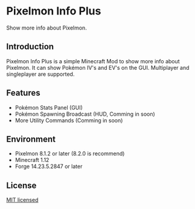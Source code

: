 # Pixelmon Info Plus

Show more info about Pixelmon.

## Introduction

Pixelmon Info Plus is a simple Minecraft Mod to show more info about Pixelmon. It can show Pokémon IV's and EV's on the GUI. Multiplayer and singleplayer are supported.

## Features

- Pokémon Stats Panel (GUI)
- Pokémon Spawning Broadcast (HUD, Comming in soon)
- More Utility Commands (Comming in soon)

## Environment

- Pixelmon 8.1.2 or later (8.2.0 is recommend)
- Minecraft 1.12
- Forge 14.23.5.2847 or later

## License

[MIT licensed](LICENSE)
